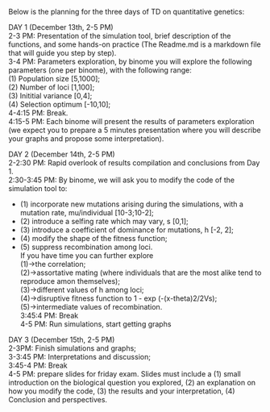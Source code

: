 Below is the planning for the three days of TD on quantitative genetics:   

DAY 1 (December 13th, 2-5 PM)  
2-3 PM: Presentation of the simulation tool, brief description of the functions, and some hands-on practice (The Readme.md is a markdown file that will guide you step by step).   
3-4 PM: Parameters exploration, by binome you will explore the following parameters (one per binome), with the following range:  
(1) Population size [5,1000];  
(2) Number of loci [1,100];  
(3) Inititial variance [0,4];  
(4) Selection optimum [-10,10];  
4-4:15 PM: Break.  
4:15-5 PM: Each binome will present the results of parameters exploration (we expect you to prepare a 5 minutes presentation where you will describe your graphs and propose some interpretation).   

DAY 2 (December 14th, 2-5 PM)  
2-2:30 PM: Rapid overlook of results compilation and conclusions from Day 1.  
2:30-3:45 PM: By binome, we will ask you to modify the code of the simulation tool to:  
- (1) incorporate new mutations arising during the simulations, with a mutation rate, mu/individual [10-3;10-2];  
- (2) introduce a selfing rate which may vary, s [0,1];  
- (3) introduce a coefficient of dominance for mutations, h [-2, 2];  
- (4) modify the shape of the fitness function;  
- (5) suppress recombination among loci.  
If you have time you can further explore   
(1)->the correlation;   
(2)->assortative mating (where individuals that are the most alike tend to reproduce amon themselves);  
(3)->different values of h among loci;  
(4)->disruptive fitness function to 1 - exp (-(x-theta)2/2Vs);  
(5)->intermediate values of recombination.  
3:45:4 PM: Break  
4-5 PM: Run simulations, start getting graphs  

DAY 3 (December 15th, 2-5 PM)  
2-3PM: Finish simulations and graphs;  
3-3:45 PM: Interpretations and discussion;  
3:45-4 PM: Break  
4-5 PM: prepare slides for friday exam. Slides must include a (1) small introduction on the biological question you explored, (2) an explanation on how you modify the code, (3) the results and your interpretation, (4) Conclusion and perspectives.  
